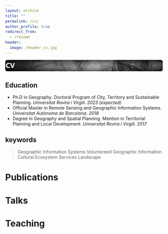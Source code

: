 ```yaml
---
layout: archive
title: ""
permalink: /cv/
author_profile: true
redirect_from:
  - /resume
header:
  image: /header_cv.jpg
---
```


![cv](/images/cv.png)

## Education

- Ph.D in Geography. Doctoral Program of City, Territory and Sustainable Planning. _Universitat Rovira i Virgili. 2023 (expected)_
- Official Master in Remote Sensing and Geographic Information Systems. _Universitat Autònoma de Barcelona. 2018_
- Degree in Geography and Spatial Planning. Mention in Territorial Planning and Local Development. _Universitat Rovira i Virgili. 2017_
  
## keywords

> Geographic Information Systems 
> Voluntereed Geographic Information 
> Cultural Ecosystem Services 
> Landscape 



Publications
======

  
Talks
======

  
Teaching
======

  

